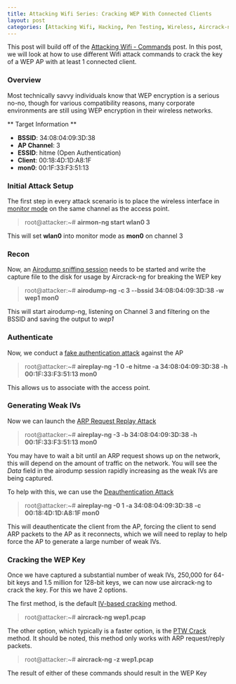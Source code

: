 ```yaml
---
title: Attacking Wifi Series: Cracking WEP With Connected Clients
layout: post
categories: [Attacking Wifi, Hacking, Pen Testing, Wireless, Aircrack-ng, WEP]
---
```


This post will build off of the [Attacking Wifi - Commands](https://lesperance.io/attacking-wifi-commands) post.  In this post, we will look at how to use different Wifi attack commands to crack the key of a WEP AP with at least 1 connected client.

### Overview

Most technically savvy individuals know that WEP encryption is a serious no-no, though for various compatibility reasons, many corporate environments are still using WEP encryption in their wireless networks. 

** Target Information **
* **BSSID**: 34:08:04:09:3D:38
* **AP Channel**: 3
* **ESSID**: hitme (Open Authentication)
* **Client**: 00:18:4D:1D:A8:1F
* **mon0**: 00:1F:33:F3:51:13

### Initial Attack Setup

The first step in every attack scenario is to place the wireless interface in [monitor mode](https://lesperance.io/attacking-wifi-commands#monitor-mode) on the same channel as the access point.

> root@attacker:~# **airmon-ng start wlan0 3**

This will set **wlan0** into monitor mode as **mon0** on channel 3

### Recon

Now, an [Airodump sniffing session](https://lesperance.io/attacking-wifi-commands#scanning-networks) needs to be started and write the capture file to the disk for usage by Aircrack-ng for breaking the WEP key

> root@attacker:~# **airodump-ng -c 3 --bssid 34:08:04:09:3D:38 -w wep1 mon0**

This will start airodump-ng, listening on Channel 3 and filtering on the BSSID and saving the output to *wep1*

### Authenticate

Now, we conduct a [fake authentication attack](https://lesperance.io/attacking-wifi-commands#fake-authentication) against the AP

> root@attacker:~# **aireplay-ng -1 0 -e hitme -a 34:08:04:09:3D:38 -h 00:1F:33:F3:51:13 mon0**

This allows us to associate with the access point.

### Generating Weak IVs

Now we can launch the [ARP Request Replay Attack](https://lesperance.io/attacking-wifi-commands#arp-request-replay-attack)

> root@attacker:~# **aireplay-ng -3 -b 34:08:04:09:3D:38 -h 00:1F:33:F3:51:13 mon0**

You may have to wait a bit until an ARP request shows up on the network, this will depend on the amount of traffic on the network.  You will see the *Data* field in the airodump session rapidly increasing as the weak IVs are being captured.

To help with this, we can use the [Deauthentication Attack](https://lesperance.io/attacking-wifi-commands#deauthentication-attack)

> root@attacker:~# **aireplay-ng -0 1 -a 34:08:04:09:3D:38 -c 00:18:4D:1D:A8:1F mon0**

This will deauthenticate the client from the AP, forcing the client to send ARP packets to the AP as it reconnects, which we will need to replay to help force the AP to generate a large number of weak IVs.

### Cracking the WEP Key

Once we have captured a substantial number of weak IVs, 250,000 for 64-bit keys and 1.5 million for 128-bit keys, we can now use aircrack-ng to crack the key.  For this we have 2 options.

The first method, is the default [IV-based cracking](https://lesperance.io/attacking-wifi-commands#iv-based-crack) method.

> root@attacker:~# **aircrack-ng wep1.pcap**

The other option, which typically is a faster option, is the [PTW Crack](https://lesperance.io/attaking-wifi-commands#ptw-based-crack) method.  It should be noted, this method only works with ARP request/reply packets.

> root@attacker:~# **aircrack-ng -z wep1.pcap**

The result of either of these commands should result in the WEP Key




